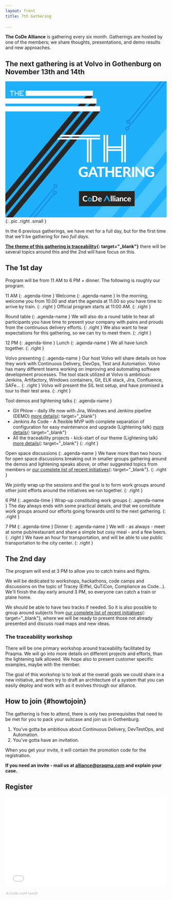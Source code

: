 ```yaml
---
layout: front
title: 7th Gathering

---
```


**The CoDe Alliance** is gathering every six month. Gatherings are hosted by one of the members; we share thoughts, presentations, and demo results and new approaches.

## The next gathering is at Volvo in Gothenburg on November 13th and 14th

![Alliance Chat](/images/7th-gathering-v3.jpg){: .pic .right .small }

In the 6 previous gatherings, we have met for a full day, but for the first time that we'll be gathering for _two full days_.

**[The theme of this gathering is traceability]({{site.url}}/initiatives/#traceability){: target="\_blank"}** there will be several topics around this and the 2nd will have focus on this.

## The 1st day

Program will be from 11 AM to 6 PM + dinner. The following is roughly our program.
<br>


11 AM
{: .agenda-time }
Welcome
{: .agenda-name }
In the morning, welcome you from 10.00 and start the agenda at 11.00 so you have time to arrive by train.
{: .right }
Official program starts at 11:00 AM.
{: .right }

Round table
{: .agenda-name }
We will also do a round table to hear all participants you have time to present your company with pains and prouds from the continuous delivery efforts.
{: .right }
We also want to hear expectations for this gathering, so we can try to meet them.
{: .right }


12 PM
{: .agenda-time }
Lunch
{: .agenda-name }
We all have lunch together.
{: .right }

Volvo presenting
{: .agenda-name }
Our host Volvo will share details on how they work with Continuous Delivery, DevOps, Test and Automation. Volvo has many different teams working on improving and automating software development processes. The tool stack utilized at Volvo is ambitious: Jenkins, Artifactory, Windows containers, Git, ELK stack, Jira, Confluence, SAFe...
{: .right }
Volvo will present the SIL test setup, and have promised a tour to their test area.
{: .right }

Tool demos and lightening talks
{: .agenda-name }
* Git Phlow - daily life now with Jira, Windows and Jenkins pipeline (DEMO) [more details]({{site.url}}/initiatives/#gitphlow){: target="\_blank"}
* Jenkins As Code - A flexible MVP with complete separation of configuration for easy maintenance and upgrade (Lightening talk) [more details]({{site.url}}/initiatives/#jac){: target="\_blank"}
* All the traceability projects - kick-start of our theme (Lightening talk) [more details]({{site.url}}/initiatives/#traceability){: target="\_blank"}
{: .right }


Open space discussions
{: .agenda-name }
We have more than two hours for open space discussions breaking out in smaller groups gathering around the demos and lightening speaks above, or other suggested topics from members or  [our complete list of recent initiatives]({{site.url}}/initiatives/){: target="\_blank"}.
{: .right }

We jointly wrap up the sessions and the goal is to form work groups around other joint efforts around the initiatives we run together.
{: .right }


6 PM
{: .agenda-time }
Wrap-up constituting work groups
{: .agenda-name }
The day always ends with some practical details, and that we constitute work groups around our efforts going forwards until to the next gathering.
{: .right }


7 PM
{: .agenda-time }
Dinner
{: .agenda-name }
We will - as always - meet at some pub/restaurant and share a simple but cosy meal - and a few beers.
{: .right }
We have an hour for transportation, and will be able to use public transportation to the city center.
{: .right }

## The 2nd day

The program will end at 3 PM to allow you to catch trains and flights.

We will be dedicated to workshops, hackathons, code camps and discussions on the topic of Tracey (Eiffel, QuTiCon, Compliance as Code…). We'll finish the day early around 3 PM, so everyone can catch a train or plane home.

We should be able to have two tracks if needed. So it is also possible to group around subjects from [our complete list of recent initiatives]({{site.url}}/initiatives/){: target="\_blank"}, where we will be ready to present those not already presented and discuss road maps and new ideas.

### The traceability workshop

There will be one primary workshop around traceability facilitated by Praqma. We will go into more details on different projects and efforts, than the lightening talk allowed.
We hope also to present customer specific examples, maybe with the member.

The goal of this workshop is to look at the overall goals we could share in a new initiative, and then try to draft an architecture of a system that you can easily deploy and work with as it evolves through our alliance.


## How to join {#howtojoin}

The gathering is free to attend, there is only two prerequisites that need to be met for you to pack your suitcase and join us in Gothenburg:

1. You've gotta be ambitious about Continuous Delivery, DevTestOps, and Automation.
2. You've gotta have an invitation.

When you get your invite, it will contain the promotion code for the registration.

**If you need an invite - mail us at [alliance@praqma.com](mailto:alliance@praqma.com) and explain your case.**

## Register

<div style="width:100%; text-align:left;"><iframe src="//eventbrite.co.uk/tickets-external?eid=37122456266&ref=etckt" frameborder="0" height="280" width="100%" vspace="0" hspace="0" marginheight="5" marginwidth="5" scrolling="auto" allowtransparency="true"></iframe><div style="font-family: 'Lato', Helvetica, Arial; font-size:12px; padding:10px 0 5px; margin:2px; width:100%; text-align:left;" ><a class="powered-by-eb" style="color: #ADB0B6; text-decoration: none;" target="_blank" href="http://www.code-conf.com/code-alliance-seven/">A Code-conf event</a></div></div>
